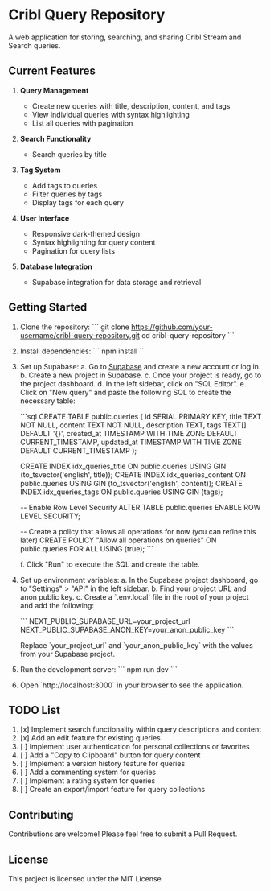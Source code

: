 # Cribl Query Repository

A web application for storing, searching, and sharing Cribl Stream and Search queries.

## Current Features

1. **Query Management**
   - Create new queries with title, description, content, and tags
   - View individual queries with syntax highlighting
   - List all queries with pagination

2. **Search Functionality**
   - Search queries by title

3. **Tag System**
   - Add tags to queries
   - Filter queries by tags
   - Display tags for each query

4. **User Interface**
   - Responsive dark-themed design
   - Syntax highlighting for query content
   - Pagination for query lists

5. **Database Integration**
   - Supabase integration for data storage and retrieval

## Getting Started

1. Clone the repository:
   \`\`\`
   git clone https://github.com/your-username/cribl-query-repository.git
   cd cribl-query-repository
   \`\`\`

2. Install dependencies:
   \`\`\`
   npm install
   \`\`\`

3. Set up Supabase:
   a. Go to [Supabase](https://supabase.com/) and create a new account or log in.
   b. Create a new project in Supabase.
   c. Once your project is ready, go to the project dashboard.
   d. In the left sidebar, click on "SQL Editor".
   e. Click on "New query" and paste the following SQL to create the necessary table:

   \`\`\`sql
   CREATE TABLE public.queries (
     id SERIAL PRIMARY KEY,
     title TEXT NOT NULL,
     content TEXT NOT NULL,
     description TEXT,
     tags TEXT[] DEFAULT '{}',
     created_at TIMESTAMP WITH TIME ZONE DEFAULT CURRENT_TIMESTAMP,
     updated_at TIMESTAMP WITH TIME ZONE DEFAULT CURRENT_TIMESTAMP
   );

   CREATE INDEX idx_queries_title ON public.queries USING GIN (to_tsvector('english', title));
   CREATE INDEX idx_queries_content ON public.queries USING GIN (to_tsvector('english', content));
   CREATE INDEX idx_queries_tags ON public.queries USING GIN (tags);

   -- Enable Row Level Security
   ALTER TABLE public.queries ENABLE ROW LEVEL SECURITY;

   -- Create a policy that allows all operations for now (you can refine this later)
   CREATE POLICY "Allow all operations on queries" ON public.queries FOR ALL USING (true);
   \`\`\`

   f. Click "Run" to execute the SQL and create the table.

4. Set up environment variables:
   a. In the Supabase project dashboard, go to "Settings" > "API" in the left sidebar.
   b. Find your project URL and anon public key.
   c. Create a \`.env.local\` file in the root of your project and add the following:

   \`\`\`
   NEXT_PUBLIC_SUPABASE_URL=your_project_url
   NEXT_PUBLIC_SUPABASE_ANON_KEY=your_anon_public_key
   \`\`\`

   Replace \`your_project_url\` and \`your_anon_public_key\` with the values from your Supabase project.

5. Run the development server:
   \`\`\`
   npm run dev
   \`\`\`

6. Open \`http://localhost:3000\` in your browser to see the application.

## TODO List

1. [x] Implement search functionality within query descriptions and content
2. [x] Add an edit feature for existing queries
3. [ ] Implement user authentication for personal collections or favorites
4. [ ] Add a "Copy to Clipboard" button for query content
5. [ ] Implement a version history feature for queries
6. [ ] Add a commenting system for queries
7. [ ] Implement a rating system for queries
8. [ ] Create an export/import feature for query collections

## Contributing

Contributions are welcome! Please feel free to submit a Pull Request.

## License

This project is licensed under the MIT License.
